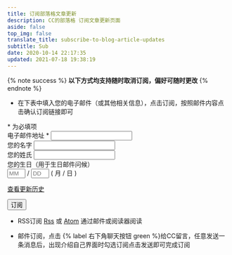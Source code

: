```yaml
---
title: 订阅部落格文章更新
description: CC的部落格 订阅文章更新页面
aside: false
top_img: false
translate_title: subscribe-to-blog-article-updates
subtitle: Sub
date: 2020-10-14 22:17:35
updated: 2021-07-18 19:38:19
---
```

{% note success %} **以下方式均支持随时取消订阅，偏好可随时更改** {% endnote %}

- 在下表中填入您的电子邮件（或其他相关信息），点击订阅，按照邮件内容点击确认订阅链接即可
<!-- Begin Mailchimp Signup Form -->
<script src="https://cdn.jsdelivr.net/npm/jquery@latest/dist/jquery.min.js"></script>
<link href="https://cdn.jsdelivr.net/gh/ccknbc-backup/cdn/css/mailchimp.css" rel="stylesheet" type="text/css">
<div id="mc_embed_signup">
<form action="https://ccknbc.us2.list-manage.com/subscribe/post?u=a0aadd04e3d48349de29068f8&amp;id=7518e18fcd" method="post" id="mc-embedded-subscribe-form" name="mc-embedded-subscribe-form" class="validate" target="_blank" novalidate>
    <div id="mc_embed_signup_scroll">
<div class="indicates-required"><span class="asterisk">*</span> 为必填项</div>
<div class="mc-field-group">
	<label for="mce-EMAIL">电子邮件地址  <span class="asterisk">*</span>
</label>
	<input type="email" value="" name="EMAIL" class="required email" id="mce-EMAIL">
</div>
<div class="mc-field-group">
	<label for="mce-FNAME">您的名字 </label>
	<input type="text" value="" name="FNAME" class="" id="mce-FNAME">
</div>
<div class="mc-field-group">
	<label for="mce-LNAME">您的姓氏 </label>
	<input type="text" value="" name="LNAME" class="" id="mce-LNAME">
</div>
<div class="mc-field-group size1of2">
	<label for="mce-BIRTHDAY-month">您的生日（用于生日邮件问候） </label>
	<div class="datefield">
		<span class="subfield monthfield"><input class="birthday " type="text" pattern="[0-9]*" value="" placeholder="MM" size="2" maxlength="2" name="BIRTHDAY[month]" id="mce-BIRTHDAY-month"></span> / 
		<span class="subfield dayfield"><input class="birthday " type="text" pattern="[0-9]*" value="" placeholder="DD" size="2" maxlength="2" name="BIRTHDAY[day]" id="mce-BIRTHDAY-day"></span> 
		<span class="small-meta nowrap">( 月 / 日 )</span>
	</div>
</div><p><a href="https://us2.campaign-archive.com/home/?u=a0aadd04e3d48349de29068f8&id=7518e18fcd" title="查看历史文章更新记录">查看更新历史</a></p>
	<div id="mce-responses" class="clear">
		<div class="response" id="mce-error-response" style="display:none"></div>
		<div class="response" id="mce-success-response" style="display:none"></div>
	</div>    <!-- real people should not fill this in and expect good things - do not remove this or risk form bot signups-->
    <div style="position: absolute; left: -5000px;" aria-hidden="true"><input type="text" name="b_a0aadd04e3d48349de29068f8_7518e18fcd" tabindex="-1" value=""></div>
    <div class="clear"><input type="submit" value="订阅" name="subscribe" id="mc-embedded-subscribe" class="button"></div>
    </div>
</form>
</div>
<script defer type='text/javascript' src='https://cdn.jsdelivr.net/gh/ccknbc-backup/cdn/js/mailchimp.js'></script><script type='text/javascript'>(function($) {window.fnames = new Array(); window.ftypes = new Array();fnames[0]='EMAIL';ftypes[0]='email';fnames[1]='FNAME';ftypes[1]='text';fnames[2]='LNAME';ftypes[2]='text';fnames[3]='ADDRESS';ftypes[3]='address';fnames[4]='PHONE';ftypes[4]='phone';fnames[5]='BIRTHDAY';ftypes[5]='birthday'; }(jQuery));var $mcj = jQuery.noConflict(true);</script>
<!--End mc_embed_signup-->

- RSS订阅 [Rss](/rss.xml) 或 [Atom](/atom.xml) 通过邮件或阅读器阅读
<!-- 3. 邮件订阅，前往 [订阅界面一](https://briefcake.com/s/ccknbc) 或 [订阅界面二](https://ccknbc.mailchimpsites.com) -->
- 邮件订阅，点击 {% label 右下角聊天按钮 green %}给CC留言，任意发送一条消息后，出现介绍自己界面时勾选订阅点击发送即可完成订阅 